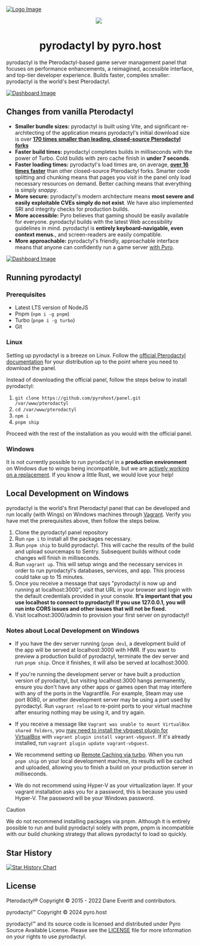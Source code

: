 [![Logo Image](https://i.imgur.com/rrp2f0j.png)](https://panel.pyro.host)

<p align="center">
 <a aria-label="Pyro logo" href="https://pyro.host"><img src="https://i.imgur.com/uvIy6cI.png"></a>
 <a aria-label="Join the Pyro community on Discord" href="https://discord.gg/fxeRFRbhQh?utm_source=githubreadme&utm_medium=readme&utm_campaign=OSSLAUNCH&utm_id=OSSLAUNCH"><img alt="" src="https://i.imgur.com/qSfKisV.png"></a>
 <a aria-label="Licensed under Business Source License 1.1" href="https://github.com/pyrohost/panel/blob/main/LICENSE"><img alt="" src="https://i.imgur.com/DHx8Cz6.png"></a>
</p>

<h1 align="center">pyrodactyl by pyro.host</h1>

pyrodactyl is the Pterodactyl-based game server management panel that focuses on performance enhancements, a reimagined, accessible interface, and top-tier developer experience. Builds faster, compiles smaller: pyrodactyl is the world's best Pterodactyl.

[![Dashboard Image](https://pyro.host/img/panel1.jpg)](https://panel.pyro.host)

## Changes from vanilla Pterodactyl

- **Smaller bundle sizes:** pyrodactyl is built using Vite, and significant re-architecting of the application means pyrodactyl's initial download size is over **[170 times smaller than leading, closed-source Pterodactyl forks](https://i.imgur.com/tKWLHhR.png)**
- **Faster build times:** pyrodactyl completes builds in milliseconds with the power of Turbo. Cold builds with zero cache finish in **under 7 seconds**.
- **Faster loading times:** pyrodactyl's load times are, on average, **[over 16 times faster](https://i.imgur.com/28XxmMi.png)** than other closed-source Pterodactyl forks. Smarter code splitting and chunking means that pages you visit in the panel only load necessary resources on demand. Better caching means that everything is simply _snappy_.
- **More secure:** pyrodactyl's modern architecture means **most severe and easily exploitable CVEs simply do not exist**. We have also implemented SRI and integrity checks for production builds.
- **More accessible:** Pyro believes that gaming should be easily available for everyone. pyrodactyl builds with the latest Web accessibility guidelines in mind. pyrodactyl is **entirely keyboard-navigable, even context menus.**, and screen-readers are easily compatible.
- **More approachable:** pyrodactyl's friendly, approachable interface means that anyone can confidently run a game server [with Pyro](https://pyro.host).

[![Dashboard Image](https://pyro.host/img/panel3.jpg)](https://panel.pyro.host)

## Running pyrodactyl

### Prerequisites

- Latest LTS version of NodeJS
- Pnpm (`npm i -g pnpm`)
- Turbo (`pnpm i -g turbo`)
- Git

### Linux

Setting up pyrodactyl is a breeze on Linux. Follow the [official Pterodactyl documentation](https://pterodactyl.io/community/installation) for your distribution up to the point where you need to download the panel.

Instead of downloading the official panel, follow the steps below to install pyrodactyl:

1. `git clone https://github.com/pyrohost/panel.git /var/www/pterodactyl`
2. `cd /var/www/pterodactyl`
3. `npm i`
4. `pnpm ship`

Proceed with the rest of the installation as you would with the official panel.

### Windows

It is not currently possible to run pyrodactyl in a **production environment** on Windows due to wings being incompatible, but we are [actively working on a replacement](https://github.com/pyrohost/alerion). If you know a little Rust, we would love your help!

## Local Development on Windows

pyrodactyl is the world's first Pterodactyl panel that can be developed and run locally (with Wings) on Windows machines through [Vagrant](https://www.vagrantup.com/). Verify you have met the prerequisites above, then follow the steps below.

1. Clone the pyrodactyl panel repository
2. Run `npm i` to install all the packages necessary.
3. Run `pnpm ship` to build pyrodactyl. This will cache the results of the build and upload sourcemaps to Sentry. Subsequent builds without code changes will finish in milliseconds.
4. Run `vagrant up`. This will setup wings and the necessary services in order to run pyrodactyl's databases, services, and app. This process could take up to 15 minutes.
5. Once you receive a message that says "pyrodactyl is now up and running at localhost:3000", visit that URL in your browser and login with the default credentials provided in your console. **It's important that you use localhost to connect to pyrodactyl! If you use 127.0.0.1, you will run into CORS issues and other issues that will not be fixed.**
6. Visit localhost:3000/admin to provision your first server on pyrodactyl!

### Notes about Local Development on Windows

- If you have the dev server running (`pnpm dev`), a development build of the app will be served at localhost:3000 with HMR. If you want to preview a production build of pyrodactyl, terminate the dev server and run `pnpm ship`. Once it finishes, it will also be served at localhost:3000.

- If you're running the development server or have built a production version of pyrodactyl, but visiting localhost:3000 hangs permanently, ensure you don't have any other apps or games open that may interfere with any of the ports in the Vagrantfile. For example, Steam may use port 8080, or another development server may be using a port used by pyrodactyl. Run `vagrant reload` to re-point ports to your virtual machine after ensuring nothing may be using it, and try again.

- If you receive a message like `Vagrant was unable to mount VirtualBox shared folders`, you [may need to install the vbguest plugin for VirtualBox](https://stackoverflow.com/a/48569055/11537010) with `vagrant plugin install vagrant-vbguest`. If it's already installed, run `vagrant plugin update vagrant-vbguest`.

- We recommend setting up [Remote Caching via turbo](https://turbo.build/repo/docs/core-concepts/remote-caching). When you run `pnpm ship` on your local development machine, its results will be cached and uploaded, allowing you to finish a build on your production server in milliseconds.

- We do not recommend using Hyper-V as your virtualization layer. If your vagrant installation asks you for a password, this is because you used Hyper-V. The password will be your Windows password.

> [!CAUTION]
> We do not recommend installing packages via pnpm. Although it is entirely possible to run and build pyrodactyl solely with pnpm, pnpm is incompatible with our build chunking strategy that allows pyrodactyl to load so quickly.

## Star History

<a href="https://star-history.com/#pyrohost/panel&Date">
  <picture>
    <source media="(prefers-color-scheme: dark)" srcset="https://api.star-history.com/svg?repos=pyrohost/panel&type=Date&theme=dark" />
    <source media="(prefers-color-scheme: light)" srcset="https://api.star-history.com/svg?repos=pyrohost/panel&type=Date" />
    <img alt="Star History Chart" src="https://api.star-history.com/svg?repos=pyrohost/panel&type=Date" />
  </picture>
</a>

## License

Pterodactyl® Copyright © 2015 - 2022 Dane Everitt and contributors.

pyrodactyl™ Copyright © 2024 pyro.host

pyrodactyl™ and its source code is licensed and distributed under Pyro Source Available License. Please see the [LICENSE](https://github.com/pyrohost/panel/blob/main/LICENSE) file for more information on your rights to use pyrodactyl.
